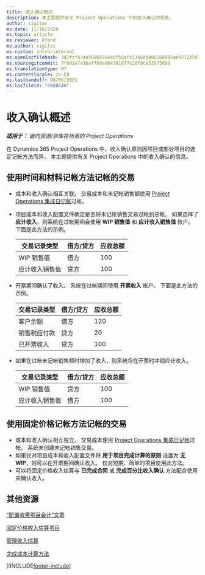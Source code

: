 ```yaml
---
title: 收入确认概述
description: 本主题提供有关 Project Operations 中的收入确认的信息。
author: sigitac
ms.date: 11/16/2020
ms.topic: article
ms.reviewer: kfend
ms.author: sigitac
ms.custom: intro-internal
ms.openlocfilehash: 3d2fcf434a5086595e40f50afc2366eb806168085ae9212b5d25e3e9bd02e2c6
ms.sourcegitcommit: 7f8d1e7a16af769adb43d1877c28fdce53975db8
ms.translationtype: HT
ms.contentlocale: zh-CN
ms.lasthandoff: 08/06/2021
ms.locfileid: "6988640"
---
```

# <a name="revenue-recognition-overview"></a>收入确认概述

_**适用于：** 面向资源/非库存场景的 Project Operations_

在 Dynamics 365 Project Operations 中，收入确认原则因项目或部分项目的选定记帐方法而异。 本主题提供有关 Project Operations 中的收入确认的信息。

## <a name="transactions-accounted-using-time-and-material-billing-method"></a>使用时间和材料记帐方法记帐的交易

- 成本和收入确认相互关联。 交易成本和未记帐销售额使用 [Project Operations 集成日记帐](../project-accounting/project-operations-integration-journal.md)过帐。
- 项目成本和收入配置文件确定是否将未记帐销售交易过帐到总帐。 如果选择了 **应计收入**，则系统在过帐期间会使用 **WIP 销售值** 和 **应计收入销售值** 帐户。 下面是此方法的示例。  

  | 交易记录类型 | 借方/贷方 | 应收总额 |
  | --- | --- | --- |
  | WIP 销售值 | 借方 | 100 |
  | 应计收入销售值 | 贷方 | 100 |

- 开票期间确认了收入。 系统在过帐期间使用 **开票收入** 帐户。 下面是此方法的示例。  

  | 交易记录类型 | 借方/贷方 | 应收总额 |
  | --- | --- | --- |
  | 客户余额 | 借方 | 120 |
  | 销售税应付款 | 贷方 | 20 |
  | 已开票收入 | 贷方 | 100 |

- 如果在过帐未记帐销售额时增加了收入，则系统将在开票时冲销应计收入。

  | 交易记录类型 | 借方/贷方 | 应收总额 |
  | --- | --- | --- |
  | WIP 销售值 | 贷方 | 100 |
  | 应计收入销售值 | 借方 | 100 |

## <a name="transactions-accounted-using-the-fixed-price-billing-method"></a>使用固定价格记帐方法记帐的交易

- 成本和收入确认相互独立。 交易成本使用 [Project Operations 集成日记帐](../project-accounting/project-operations-integration-journal.md)过帐。 系统未创建未记帐销售交易。
- 如果针对项目成本和收入配置文件将 **用于项目完成计算的原则** 设置为 **无 WIP**，则可以在开票期间确认收入。 仅对短期、简单的项目使用此方法。
- 可以将固定价格收入估算与 **已完成合同** 或 **完成百分比收入确认** 方法配合使用来确认收入。

## <a name="additional-resources"></a>其他资源
[“配置收费项目会计”文章](../project-accounting/configure-accounting-billable-projects.md)

[固定价格收入估算项目](rev-rec-percentage-completion-method.md)

[管理收入估算](rev-rec-completed-contract-method.md)

[完成成本计算方法](cost-complete-methods.md)


[!INCLUDE[footer-include](../includes/footer-banner.md)]